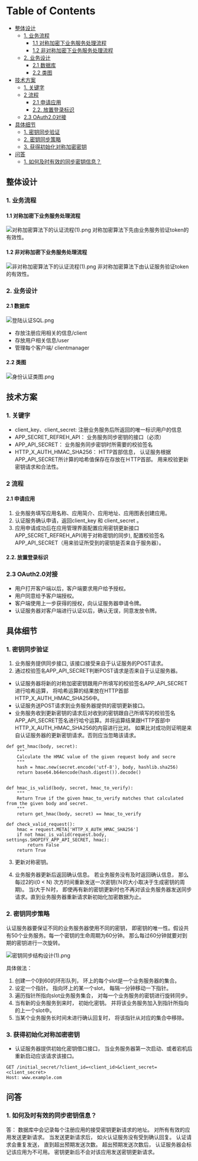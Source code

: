 <a class="mk-toclify" id="table-of-contents"></a>

# Table of Contents
- [整体设计](#)
    - [1. 业务流程](#1)
        - [1.1 对称加密下业务服务处理流程](#11)
        - [1.2 非对称加密下业务服务处理流程](#12)
    - [2. 业务设计](#2)
        - [2.1 数据库](#21)
        - [2.2 类图](#22)
- [技术方案](#)
    - [1. 关键字](#1)
    - [2 流程](#2)
        - [2.1 申请应用](#21)
        - [2.2. 放置登录标识](#22)
    - [2.3 OAuth2.0对接](#23-oauth20)
- [具体细节](#)
    - [1. 密钥同步验证](#1)
    - [2. 密钥同步策略](#2)
    - [3. 获得初始化对称加密密钥](#3)
- [问答](#)
    - [1. 如何及时有效的同步密钥信息？](#1)

<a class="mk-toclify" id=""></a>
## 整体设计 <a class="mk-toclify" id="1"></a>
### 1. 业务流程
<a class="mk-toclify" id="11"></a>
#### 1.1 对称加密下业务服务处理流程

![对称加密算法下的认证流程(1).png](http://upload-images.jianshu.io/upload_images/1803273-6132291953978c58.png?imageMogr2/auto-orient/strip%7CimageView2/2/w/1240)
对称加密算法下先由业务服务验证token的有效性。

<a class="mk-toclify" id="12"></a>
#### 1.2 非对称加密下业务服务处理流程
![非对称加密算法下的认证流程(1).png](http://upload-images.jianshu.io/upload_images/1803273-56822b9b34f4d982.png?imageMogr2/auto-orient/strip%7CimageView2/2/w/1240)
非对称加密算法下由认证服务验证token的有效性。

<a class="mk-toclify" id="2"></a>
### 2. 业务设计
<a class="mk-toclify" id="21"></a>
#### 2.1 数据库
![登陆认证SQL.png](http://upload-images.jianshu.io/upload_images/1803273-3343019d76fdf97c.png?imageMogr2/auto-orient/strip%7CimageView2/2/w/1240)

* 存放注册应用相关的信息/client
* 存放用户相关信息/user
* 管理每个客户端/ clientmanager

<a class="mk-toclify" id="22"></a>
#### 2.2 类图
![身份认证类图.png](http://upload-images.jianshu.io/upload_images/1803273-eba2a839a5342a27.png?imageMogr2/auto-orient/strip%7CimageView2/2/w/1240)

<a class="mk-toclify" id=""></a>
## 技术方案
<a class="mk-toclify" id="1"></a>
### 1. 关键字 
* client_key、client_secret: 注册业务服务后所返回的唯一标识用户的信息
* APP_SECRET_REFREH_API： 业务服务同步密钥的接口（必须）
* APP_API_SECRET：  业务服务同步密钥时所需要的校验签名
* HTTP_X_AUTH_HMAC_SHA256： HTTP首部信息， 认证服务根据APP_API_SECRET所计算的哈希值保存在存放在ＨTTP首部。 用来校验更新密钥请求和合法性。
<a class="mk-toclify" id="2"></a>
### 2 流程
<a class="mk-toclify" id="21"></a>
#### 2.1 申请应用
1. 业务服务填写应用名称、应用简介、应用地址、应用图表创建应用。
2. 认证服务确认申请，返回client_key 和 client_secret 。
3. 应用申请成功后在应用管理界面配置应用密钥更新接口APP_SECRET_REFREH_API(用于对称密钥的同步), 配置校验签名APP_API_SECRET（用来验证所受到的密钥是否来自于服务器）。
<a class="mk-toclify" id="22"></a>
#### 2.2. 放置登录标识
<a class="mk-toclify" id="23-oauth20"></a>
### 2.3 OAuth2.0对接
* 用户打开客户端以后，客户端要求用户给予授权。
* 用户同意给予客户端授权。
* 客户端使用上一步获得的授权，向认证服务器申请令牌。
* 认证服务器对客户端进行认证以后，确认无误，同意发放令牌。

<a class="mk-toclify" id=""></a>
## 具体细节


<a class="mk-toclify" id="1"></a>
### 1. 密钥同步验证

1. 业务服务提供同步接口, 该接口接受来自于认证服务的POST请求。
2. 通过校验签名APP_API_SECRET判断POST请求是否来自于认证服务器。
* 认证服务器将新的对称加密密钥跟用户所填写的校验签名APP_API_SECRET进行哈希运算， 将哈希运算的结果放在HTTP首部HTTP_X_AUTH_HMAC_SHA256中。
* 认证服务送POST请求到业务服务器提供的密钥更新接口。 
* 业务服务收到更新密钥的请求后对收到的密钥跟自己所填写的校验签名APP_API_SECRET签名进行哈兮运算。并将运算结果跟HTTP首部中HTTP_X_AUTH_HMAC_SHA256的内容进行比对。 如果比对成功则证明是来自认证服务器的更新密钥请求。否则应当忽略该请求。

```
def get_hmac(body, secret):
    """
    Calculate the HMAC value of the given request body and secre
    """
    hash = hmac.new(secret.encode('utf-8'), body, hashlib.sha256)
    return base64.b64encode(hash.digest()).decode()


def hmac_is_valid(body, secret, hmac_to_verify):
    """
    Return True if the given hmac_to_verify matches that calculated from the given body and secret.
    """
    return get_hmac(body, secret) == hmac_to_verify

def check_valid_request():
    hmac = request.META['HTTP_X_AUTH_HMAC_SHA256']
    if not hmac_is_valid(request.body, settings.SHOPIFY_APP_API_SECRET, hmac):
        return False
    return True
```

3. 更新对称密钥。

4. 业务服务器更新后返回确认信息。 若业务服务没有及时返回确认信息， 那么每过2的i(0 < N) 次方时间重新发送一次密钥(Ｎ的大小取决于生成密钥的周期)。 当i大于Ｎ时， 即使再有新的密钥更新时也不再对该业务服务器发送同步请求。直到业务服务器重新请求新初始化加密数据为止。

<a class="mk-toclify" id="2"></a>
### 2. 密钥同步策略
认证服务器要保证不同的业务服务器使用不同的密钥， 即密钥的唯一性。假设共有50个业务服务。每一个密钥的生命周期为60分钟。
那么每过60分钟就要对到期的密钥进行一次旋转。

![密钥同步结构设计(1).png](http://upload-images.jianshu.io/upload_images/1803273-4c57de87405e580b.png?imageMogr2/auto-orient/strip%7CimageView2/2/w/1240)

具体做法：
1. 创建一个0到60的环形队列， 环上的每个slot是一个业务服务器的集合。
2. 设定一个指针。 指向环上的某一个slot， 每隔一分钟移动一下指针。
3. 遍历指针所指向slot业务服务集合， 对每一个业务服务的密钥进行旋转同步。
4. 当有新的业务服务到来时， 初始化密钥。 并将该业务服务加入到指针所指向的上一个slot中。
5. 当某个业务服务长时间未进行确认回复时， 将该指针从对应的集合中移除。

<a class="mk-toclify" id="3"></a>
### 3. 获得初始化对称加密密钥
* 认证服务器提供初始化密钥借口接口， 当业务服务器第一次启动、或者宕机后重新启动应该请求该接口。

```
GET /initial_secret/?client_id=<client_id>&client_secret=<client_secret>
Host: www.example.com
```

<a class="mk-toclify" id=""></a>
## 问答
<a class="mk-toclify" id="1"></a>
### 1. 如何及时有效的同步密钥信息？
答： 数据库中会记录每个注册应用的接受密钥更新请求的地址。 对所有有效的应用发送更新请求。 当发送更新请求后， 如火认证服务没有受到确认回复。 认证请求会重复发送， 直到超出预期发送次数。 超出预期发送次数后， 认证服务器会标记该应用为不可用。 密钥更新后不会对该应用发送密钥更新请求。
